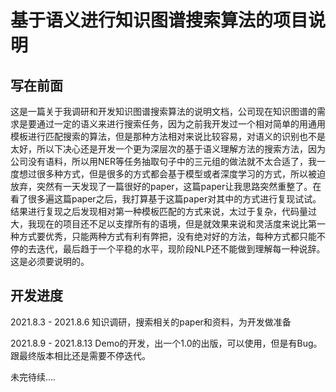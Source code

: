 # 基于语义进行知识图谱搜索算法的项目说明

##  写在前面

​	这是一篇关于我调研和开发知识图谱搜索算法的说明文档，公司现在知识图谱的需求是要通过一定的语义来进行搜索任务，因为之前我开发过一个相对简单的用通用模板进行匹配搜索的算法，但是那种方法相对来说比较容易，对语义的识别也不是太好，所以下决心还是开发一个更为深层次的基于语义理解方法的搜索方法，因为公司没有语料，所以用NER等任务抽取句子中的三元组的做法就不太合适了，我一度想过很多种方式，但是很多的方式都会基于模型或者深度学习的方式，所以被迫放弃，突然有一天发现了一篇很好的paper，这篇paper让我思路突然重整了。在看了很多遍这篇paper之后，我打算基于这篇paper对其中的方式进行复现试试。结果进行复现之后发现相对第一种模板匹配的方式来说，太过于复杂，代码量过大，我现在的项目还不足以支撑所有的语境，但是就效果来说和灵活度来说比第一种方式要优秀，只能两种方式有利有弊把，没有绝对好的方法，每种方式都只能不停的去迭代，最后趋于一个平稳的水平，现阶段NLP还不能做到理解每一种说辞。这是必须要说明的。



## 开发进度

2021.8.3 - 2021.8.6   	知识调研，搜索相关的paper和资料，为开发做准备

2021.8.9 - 2021.8.13	 Demo的开发，出一个1.0的出版，可以使用，但是有Bug。跟最终版本相比还是需要不停迭代。

未完待续....

